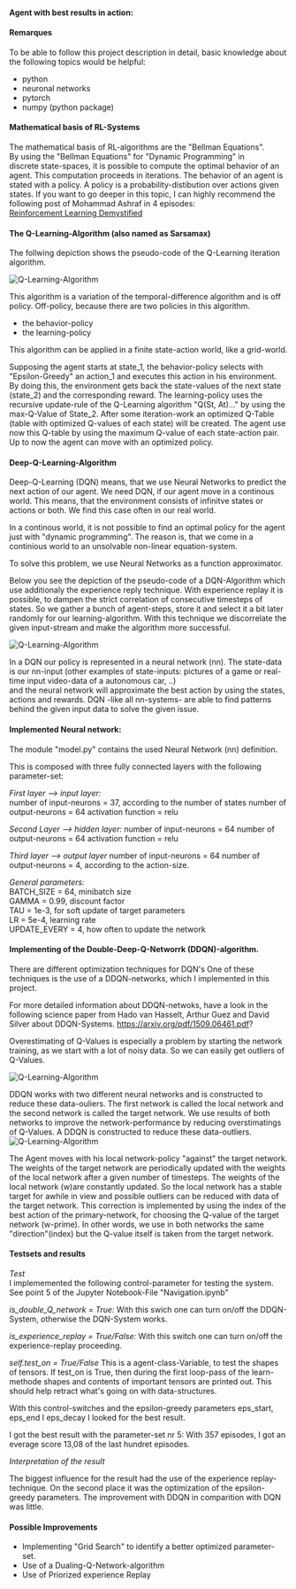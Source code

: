 #### Agent with best results in action:



#### Remarques
To be able to follow this project description in detail, 
basic knowledge about the following topics would be helpful:
- python
- neuronal networks
- pytorch
- numpy (python package)

#### Mathematical basis of RL-Systems
The mathematical basis of RL-algorithms are the "Bellman Equations".  
By using the "Bellman Equations" for "Dynamic Programming" in  
discrete state-spaces, it is possible to compute the optimal behavior of 
an agent. This computation proceeds in iterations. 
The behavior of an agent is stated with a policy.
A policy is a probability-distibution over actions given states.
If you want to go deeper in this topic, 
I can highly recommend the following post of Mohammad Ashraf in 4 episodes:  
[Reinforcement Learning Demystified](https://towardsdatascience.com/reinforcement-learning-demystified-36c39c11ec14) 


#### The Q-Learning-Algorithm (also named as Sarsamax)
The follwing depiction shows the pseudo-code of the Q-Learning iteration algorithm.

![Q-Learning-Algorithm](./attachments/PseudoCode_Q_Learning_Algorithm.jpg)  

This algorithm is a variation of the temporal-difference algorithm and is off policy.
Off-policy, because there are two policies in this algorithm.
- the behavior-policy
- the learning-policy  

This algorithm can be applied in a finite state-action world, like a grid-world.

Supposing the agent starts at state_1, the behavior-policy selects with "Epsilon-Greedy" an action_1 and executes this action in his environment.
By doing this, the environment gets back the state-values of the next state (state_2) and
the corresponding reward. 
The learning-policy uses  the recursive update-rule of the Q-Learning algorithm "Q(St, At)..." by
using the max-Q-Value of State_2.
After some iteration-work an optimized Q-Table (table with optimized Q-values of each state) will be created.
The agent use now this Q-table by using the maximum Q-value of each state-action pair. 
Up to now the agent can  move with an optimized policy.

#### Deep-Q-Learning-Algorithm
Deep-Q-Learning (DQN) means, that we use Neural Networks to predict the next action of our agent.
We need DQN, if our agent move in a continous world. This means, that the environment consists of infinitve 
states or actions or both.
We find this case often in our real world.

In a continous world, it is not possible to find an optimal policy for the agent just with "dynamic programming".
The reason is, that we come in a continious world to an unsolvable non-linear equation-system. 

To solve this problem, we use Neural Networks as a function approximator.

Below you see the depiction of the pseudo-code of a DQN-Algorithm which use additionaly the experience reply technique.
With experience replay it is possible, to dampen  the strict correlation of consecutive timesteps of states.
So we gather a bunch of agent-steps, store it and select it a bit later randomly  for our learning-algorithm.
With this technique we discorrelate the given input-stream and make the algorithm more successful.

![Q-Learning-Algorithm](./attachments/Deep-Q-Learning-Algorithm.jpg)

In a DQN our policy is  represented in a neural network (nn).
The state-data is  our nn-input 
(other examples of state-inputs: pictures of a game or real-time input video-data of a autonomous car, ..)  
and the neural network will approximate the best action by  using the states, actions and rewards.
DQN -like all nn-systems-  are able to find patterns behind the given input data to solve the given issue.


#### Implemented Neural network:

The module "model.py" contains the used  Neural Network (nn) definition.  

This is composed with three fully connected layers with the following
parameter-set:

*First  layer --> input layer:*  
number of input-neurons = 37, according to the number of states
number of output-neurons = 64
activation function = relu

*Second  Layer --> hidden layer:*
number of input-neurons = 64
number of output-neurons = 64
activation function = relu

*Third layer --> output layer*
number of input-neurons = 64
number of output-neurons = 4, according to the action-size.

*General parameters:*  
BATCH_SIZE = 64,  minibatch size  
GAMMA = 0.99, discount factor  
TAU = 1e-3, for soft update of target parameters  
LR = 5e-4, learning rate   
UPDATE_EVERY = 4, how often to update the network  


#### Implementing of the Double-Deep-Q-Networrk (DDQN)-algorithm.
There are different  optimization techniques for DQN's
One of these techniques is the use of a DDQN-networks, which I implemented in this project.

For more detailed information about DDQN-netwoks, have a look in the following science paper
from Hado van Hasselt, Arthur Guez and David Silver about DDQN-Systems.
https://arxiv.org/pdf/1509.06461.pdf?



Overestimating of Q-Values is especially a problem by starting the network training, as we start with a lot of noisy data.
So we can easily get outliers of Q-Values. 

![Q-Learning-Algorithm](./attachments/DDQN_Picture_01.JPG)

DDQN works with two different neural networks and is constructed to reduce these data-ouliers.
The first network is called  the local network and the second network is called  the target network.
We use results of both networks to improve the network-performance by reducing overstimatings of Q-Values.
A DDQN is constructed to reduce these data-outliers.
![Q-Learning-Algorithm](./attachments/DDQN_Picture_02.JPG)

The Agent moves with his local network-policy "against" the target network.
The weights of the target network are periodically updated with the weights of the local network 
after a given number of timesteps.
The weights of the local network (w)are constantly updated.
So the local network has a stable target for awhile in view and possible outliers can be reduced with 
data of the target network.
This correction is implemented by using the index of the best action of the primary-network,
for choosing the Q-value of the target network (w-prime).
In other words, we use in both networks the same "direction"(index) but the Q-value itself is
taken from the target network.


#### Testsets and results

*Test*  
I implememented the following control-parameter for testing the system.
See point 5 of the Jupyter Notebook-File "Navigation.ipynb"

*is_double_Q_network = True:* 
With this swich one can turn on/off the DDQN-System, otherwise the DQN-System works.

*is_experience_replay = True/False:*
With this switch one can turn on/off the experience-replay proceeding.

*self.test_on = True/False*
This is a agent-class-Variable, to test the shapes of tensors.
If test_on is True, then during the first loop-pass of the 
learn-methode shapes and contents of important tensors are printed out.
This should help retract what's going on with data-structures.


With this control-switches and the epsilon-greedy parameters
eps_start, eps_end I eps_decay I looked for the best result.

I got the best result with the parameter-set nr 5:
With 357 episodes, I got an everage score 13,08 of the last hundret episodes.

*Interpretation of the result*  

The biggest influence for the result had the use of the experience replay-technique.
On the second place it was the optimization of the epsilon-greedy parameters.
The improvement with DDQN in comparition with DQN was little.



#### Possible Improvements
* Implementing "Grid Search" to identify a better optimized parameter-set. 
* Use of a Dualing-Q-Network-algorithm
* Use of Priorized experience Replay



